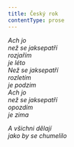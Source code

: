 ```yaml
---
title: Český rok
contentType: prose
---
```


<section>

_Ach jo  
než se jaksepatří  
rozjařím  
je léto  
Než se jaksepatří  
rozletím  
je podzim  
Ach jo  
než se jaksepatří  
opozdím  
je zima_

</section>

<section>

_A všichni dělají  
jako by se chumelilo_

</section>

